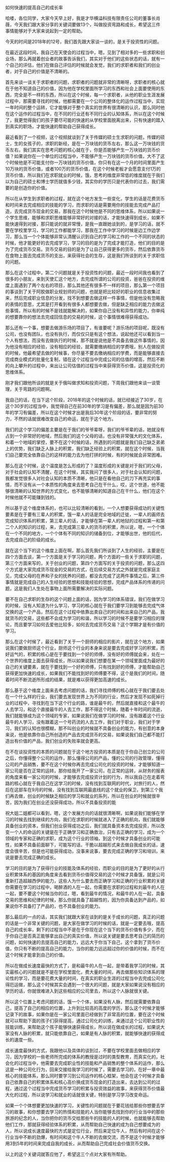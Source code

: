 如何快速的提高自己的成长率

哈喽，各位同学，大家今天早上好，我是才华横溢科技有限责任公司的董事长肖薇，今天我们跟大家分享的关键词要做13个，叫做投资弯路和成长，希望这三件事情能够对于大家来说起到一定的帮助。

今天的时间是2018年的12号，我们首先跟大家谈一谈的，是关于投资性的问题。

在最近这段时间，我自己在天使会的过程当中，嗯，见到了相对多的一些求职和创业场，那么再就着创业者的故事告诉我们，其实对于他们的这些状态的话，就有一个自己的评估，他们在做自己评估的时候就会发觉，我们的求职者和我们的创业者，对于自己的价值是不清晰的。

首先来谈一谈关于求职者的问题，求职者的问题就非常的清晰呀，求职者的核心就在于他不知道自己的价值，因为他在学校里面所学习的东西和社会上面要使用的东西，完全是不一样的东西，所以在这个时候，每一个求职者，从他的职业生涯发展过程中，那需要寻找的时候，他都需要在一个公司的整体化的运作过程当中，实现一年时间的整个运转，它才能够对于整个真实的世界有很清晰的认识，那么同时他在这个运作的过程当中，在不同的行业还有不同行业的认知体系，所以在这个时候了，我更觉得我们的孩子要尽可能的快速的从学校里面脱离出来，只有快速的踏入到真实的职场，才能快速的帮助自己获得成长。

最近看到了一个视频，这个视频就谈到了关于传媒的硕士生求职的问题，传媒的硕士，生的女孩子的，求职的新经，是在一万块钱的货币左右，那么这一万块钱的货币左右，我们其实在思考问题的核心就在于，你是否能够产生一万块钱的货币价值？如果说你在一个单位的过程当中，不能够产生一万块钱的货币价值，大不了这个时候他是不可能支付你一万块钱的货币价值，你只有在这一个月的时间里面产生10万块的货币价值，或者100万的货币价值，在这个时候老板才会愿意支付1万的货币价值，所以我们在求职就业的时候，饿，思考的维度非常低的维度就在于我们以为自己的硕士和博士学历就值多少钱，其实你的学历只是代表你的过去，我们需要的是创造你的价值。

所以在从学生到求职者的过程，就在这个地方发生一些变化，学生的话是花费货币和时间来去完成相应的技能的学习，而求职的话是需要用你的技能去完成产品打造，去完成货币现金的交易，那我在这个时候他是不同的思维体系，所以如果说一个学生思维，能够和求职思维能够非常好的对接的话，才能快速得到成长，如果不能快速得到对接，那只能说的就非常慢，是我一直跟她谈到的，是学习的话，就不要在学校里学习，学习的工作都能学习，那我在工作中学习的时候是边工作边学习，那么当一个个体能够非常认清醒认识到自己的学习和工作的一个不同的状态的时候，他才能更好的去完成学习，学习的目的是为了完成才能打造，他们的目的是为了完成货币交易。货币交易的目的是为了让自己获得更多的货币，然后依靠货币在食物上面去完成货币的支出，来获得社会的生存，这是我们所谈到的关于求职信的问题。

那么在这个过程中，第二个问题就是关于投资性的问题，最近一段时间我也看到了很多的小朋友，来到天使汇这个地方，去完成所谓的公司的投资，爸爸在投资的维度上面遇到了两个左右的项目，那么其他还有很多不一样的项目，那么第一个项目的事谈到了关于阿胶做职业规划师的问题，也就是把比较好的职业的信息收集过来，然后完成职业信息的分发，找不到想要去做这样一件事情，但是他没有忽略我的表情的意思，尤其是打开看到有很多人都想要去做，但是缺乏相应的能力去做这些事情，所以有的时候不是钱就能解决的，如果你自己没有和异性的能力，你单纯的想要靠你的想法去完成回信息的交易的时候，这个事情很难得获得成功。

那么还有一个事，想要去做游乐场的项目了，有谁要呢？游乐场的项目呢，既没有公司，也没有团队，也没有执行，而仅仅只是有这个想法，说起他还可以看到当一个人有想法，而没有去做执行的时候，那不就是说他是不具备去做这件事情的，因为他没有相应的经验，没有相应的经验，就需要缴纳相应的学费哦，别人在做投资的时候，他最希望去做的时候事，你尽量不要去缴纳相应的学费，而是能够直接去完成商业模式的批量化复制，错在这个过程当中完成公司的估值的增高，然后不断的向上攀升的过程中，来出让公司估值的过程当中来获得货币价值，这是投资化的思维体系。

刚才我们跟他所谈的就是关于俄叫做求知和投资问题，下周我们跟他来谈一谈管理，关于弯路的问题啊。

我自己的话，在当下这个阶段，2018年的这个时候的话，就已经接近了30岁，在这个30岁的过程当中，我觉得自己在前30年的学习是有偏差，那么就是因为前30年的学习有偏差，所以在这个时候才出是我后30年这个阶段的话，要非常的努力，不然的话就很难改变自己的命运，就在于这个地方。

我们的这个学习的偏差主要是在于我们的爷爷辈呀，我们的爷爷辈的话，她就没有占到一个非常好的地域，然后我们的这个父母的话，也没有非常强大的文化体系，和着一个地域的掌控，要不在这个时候的话，所遇到的问题就是我们自己缺乏弟弟上的优势，我们缺乏人脉上的积累，我们缺乏经验上的积累，就在这个时候，当我们自己要完全依靠自己的这样的能力去为他打拼的时候，有的时候就会非常困难。

那么在这个时候，这个温度是怎么形成的了？温度形成的关键是对于我们的父母，对于社会的认知不清醒，在这个时候，其实我问了很多人，对于社会认知的问题，我都发觉很多人对社会认知的本质不清晰，他只是在看他自己的刀下再充实的事情，而不没有从一个本质性的角度来去思考自己在干什么，哎，这个世道，他不能够很清晰的认知世界的方式变化，也不能够清晰的知道自己在干什么，他们在这个时候他就不可能赚到钱的。

所以基于这个维度体系的，也可以比较清晰的看到，一个人想要获得成功的关键性要素是在于要有三辈人的积累，饿一辈人的话是完全地域的迁徙，一辈人的画师去完成知识体系的积累，第三辈人的话，才能够在第一辈人的地狱的过程和第一和第二个人的知识的过程，来，去完成第三辈人的货币的积累，所以说，嗯，一个个体在一个不同的地方，一个个体有不同的知识的储备到位，才能够出世，他的后代，去完成自己的阶级的成长。

就在这个当下的这个维度上面在啊，那么首先我们所谈到了人生的经验，主要是在四个方面去谈，第一个方面是关于学习的问题，两个方面的一些关于求职的问题，第三个方面来写的，关于创业的问题，第四个方面写的关于投资的问题，那么这四个方式是大家完成货币现金的交易的方式，在后续交易方式之外就是完成家庭主见，完成父母的在养和子女的抚养的问题，都没去完成了这两件事情之后，第三件事情就是完成自己的人生经验的思想和技能经验的思想，完成产品体系的传递的问题，这是我们人生处在事物上面所需要解决的实际问题。

要不在自己求职的生存的这个问题上面的话，因为学习的体系错误，我们在做学习的时候，没有人知道为什么学习，学习的核心就在于我们要学习到能够去完成气体交换的这一个产品，然后在这个过程中依靠出卖自己的时间和出来自己的产品，我就货币的交易，这些都不会成为学习的和谐，所以学习的时候不是要学习相应的理论，而且要学习如何去爱他比较多，如何去完成货币交易？这个学期才是有价值的学习。

那么在这个时候了，最近看到了关于一个厨师的相应的影片，就在这个地方，如果说我们要做厨师这个行业，厨师这个行业的本身来说是要去完成好学习的积累，而好运气的，积累的核心是在于要找到一个好的师傅，没有好的师傅就会来，处在一个世界的维度上面去获得成长，所以如果说我们想要在某一个领域里面成为最好的自己的关键要素，就在于要找到一个好的师傅，只有找到好的师傅，才能帮助自己获得更加快速的成长，如果我们不能找到好的师傅要不得，这个是我们的时间，随着时间不断流逝所形成的结果，就是难以获得更加高速的成长。

那么基于这个维度上面来去考虑问题的话，我们寻找师傅的核心就在于我们要去处在一个什么样的行业，我们要去发现世界上为不同的行业，然后才发现不如死掉行业的过程中，寻找到在当下这个行业的路，谁是最牛的，然后就直接和这个最牛的人去学习，和这个直接最牛的人去工作，那不得这个时候，随着十年时间的流逝，我们就能够成为这个领域的专家，如果说我们在做学习的时候，没有跟着这个行业最牛的人学习，没有跟着这一个号药流的人去工作，我们对于职业，我们对于学习，我们的认知也很模糊，那不叫创业的时候就不具备创业的能力，有创意的本身来说，他是依靠你自己所创造的产品去完成货币的交易，如果说我们自己都不能打造出有价值的产品，我们创业的失败率就会更高。

在不在谈投资性的本质的问题就在于这个地方投资的本质是在于你自己创立的公司之后，你懂得整个公司的运作，那么懂得公司的产品，懂的公司的行政管理，懂得公司的产品销售，要不在这个时候你再去完成公司化的投资的时候，才能够知道一家公司是否在正常的运转，那你给我开了一家公司，在正常的运转，从财务的报表的角度来看一家公司的时候，才能够去完成投资计划的行为，所以我自己在走着弯路的核心就在于我自己在这学习的时候，没有找到互联网的时代，对旅行的人，然后在这部车在9月的时候，没有找到互联网最底线的这个就业的保卫，到第三个我们再去做，创业的时候缺乏相应的学习和就业的系列，所以在创业的时候就很辛苦，因为我们在创业还没获得成功，所以不具备投资的能

祝大姐二姐都可以看到，嗯，这个发展方向的话就很清晰啊，如果说我们能够在学习的时候去找到继续的方向，我们在求职的时候就进入了正确的航向，我们就能够具备创业的资本，但我们创业获得成功之后，我们就具备资本去完成投资，所以改变一个人的命运的关键是在于正确学习和正确救治，只有去正确的学习，成为一个领域的专家和正确的求职，成为这个行业的领袖，到这个时候才具备创业的可能性，如果不具备前面聊下，可能写的话，干脆以超越形式来去做自我成长的话，速度会很辛苦，但是也可能获得成功，没事来说事，要去完成正确的学习和培训，来说是要去完成正确的成长。

学习的目的是为了获得行业的技能及体系的经验，而职业的目的是为了更好的从行业积累体系的基因的角度来去看到货币价值得交易的这个时候才具备饿，就是公司重新打造超越西伊的能力，这些人为什么要去而正确学习和正确的行业积累的关键你需要在学习的过程中，喝醉酒的人在一起，你需要在求职的过程和刘最牛的人在一起，要不要这个时候当你的过，嗯，看到最牛的情况，和最牛的人在一起，具备交易的思维和纪律的时候，那么你就具备了超越性的，因为你具备达到产品的，如果说你不具备打了产品的，也不具备创业的能力。

那么最后的一点的话，其实我们就跟大家在谈到的是关于成长的问题，真正的问题的话是一个非常关键的问题，是大家在做学习的时候的话，就是一定要去哦，提高自己的成长率，剩下的过程当中不是在于你现在这个当下的货币价值有多少，而在于你自己是否真正能够拿出自己的真实价值，所以说关键是要去思考自己的简历的问题，如何快速的去提高自己的能力，远远大于你当下自己，这个拿到了货币价值，你只有不断的提高自己的能力，当你的能力远远超过你的价值的时候，而不在这个时候才能拿到自己的价值。

所以在做成长速度最快的方式了，是和最牛的人在一起，是带着我学习的时候，其实最核心的问题就是不是在学校里面化，费大量的时间，再去做那些知识体系的理论性的学习，而是要花费大量的时间，在真实的职业生涯的过程当中去完成公司化得厄运做，那么这个时候其实会遇到一个很大的问题，就是大家如果说没有相应的学历的话，你就很难进入到这些相应的公司里去，所以这个人脉就很关键。

所以这个位置上考虑问题的话，饿一个个体，如果没有人脉，然后就需要依靠自己，提高了自己的相应的位置，上升到比较高的高度的学历，那么这个时候才能够记录下的故事，如果你是在一家公司里面已经做到了非常高的位置，要在这个时候就可以帮助下面的孩子们获得提高，通过公司化的训练，来通过这个公司职业性的技能训练，来帮助这个孩子能够快速获得成长，所以说在做成长的过程，如果说大家没有人脉的积累，就只能依靠自己，如果是有人脉的积累，就能够快速的获得成长的速度一些。

成长速度最快的方式，我跟他以及具体的谈到过，不要在学校里面去做相应的学习，因为学校的一些老师所完成的体系的教授是过时的类型教育，而真实化的，社会化的过程当中，他需要去完成职业性的技能和产品销售的整个体系的运作，那么这是一种公司化行为，回来交接给我学习的时候了，需要去学习的，在好一章中最核心的技能体系，那么同时要学习到公司运作的核心框架，他会在这个时候才具备自己依靠自己的积累体系和核心高价换成货币现金的打造出来，去达到公司的过程，通过这个过程当中完成货币学习的积累与投资效益的故事，来获得货币价值最大化的过程，所以说学习和就业的话就很关键，特别是学习学习改变命运。

如果一个个体想要更加快速的学习，关键性的问题就在于要花钱给那些你想要去学习的故事，和你想要去学习的热情和技能的人当你能够去找到你的行业当中的那些旅游的纪念的人，当你把你的货币交给那些牛的技能的人的时候，也就能够去帮助他们工作，那就获得经验体系的积累，从而帮助自己快速的成为自己想要成为的人，所以说成长速度最快的方式是定位行业，然后来定位牛人，然后有时间在这个行业当中不断的劲爆，有时间和这个牛人不断的去做交流，而不是这个时候才能够用3到5年的时间来完成自我的成长，从而帮助自己完成社会价值货币交换。

以上的这个关键词就答应他了，希望这三个点对大家有所帮助。
